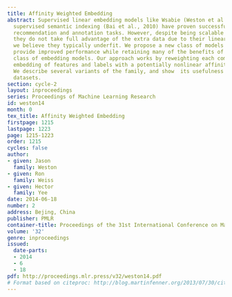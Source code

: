 ```yaml
---
title: Affinity Weighted Embedding
abstract: Supervised linear embedding models like Wsabie (Weston et al., 2011) and
  supervised semantic indexing (Bai et al., 2010) have proven successful at ranking,
  recommendation and annotation tasks. However, despite being scalable to large datasets
  they do not take full advantage of the extra data due to their linear nature, and
  we believe they typically underfit. We propose a new class of models which aim to
  provide improved performance while retaining many of the benefits of the existing
  class of embedding models. Our approach works by reweighting each component of the
  embedding of features and labels with a potentially nonlinear affinity function.
  We describe several variants of the family, and show  its usefulness on several
  datasets.
section: cycle-2
layout: inproceedings
series: Proceedings of Machine Learning Research
id: weston14
month: 0
tex_title: Affinity Weighted Embedding
firstpage: 1215
lastpage: 1223
page: 1215-1223
order: 1215
cycles: false
author:
- given: Jason
  family: Weston
- given: Ron
  family: Weiss
- given: Hector
  family: Yee
date: 2014-06-18
number: 2
address: Bejing, China
publisher: PMLR
container-title: Proceedings of the 31st International Conference on Machine Learning
volume: '32'
genre: inproceedings
issued:
  date-parts:
  - 2014
  - 6
  - 18
pdf: http://proceedings.mlr.press/v32/weston14.pdf
# Format based on citeproc: http://blog.martinfenner.org/2013/07/30/citeproc-yaml-for-bibliographies/
---
```

